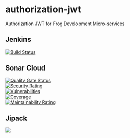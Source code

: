 # authorization-jwt
Authorization JWT for Frog Development Micro-services

## Jenkins  
[![Build Status](http://51.38.36.45:8080/buildStatus/icon?job=Frog+Development%2Fauthorization-jwt%2Fmaster)](http://51.38.36.45:8080/job/Frog%20Development/job/authorization-jwt/job/master/)

## Sonar Cloud  
[![Quality Gate Status](https://sonarcloud.io/api/project_badges/measure?project=FrogDevelopment_authorization-jwt&metric=alert_status)](https://sonarcloud.io/dashboard?id=FrogDevelopment_authorization-jwt)  
[![Security Rating](https://sonarcloud.io/api/project_badges/measure?project=FrogDevelopment_authorization-jwt&metric=security_rating)](https://sonarcloud.io/dashboard?id=FrogDevelopment_authorization-jwt)  
[![Vulnerabilities](https://sonarcloud.io/api/project_badges/measure?project=FrogDevelopment_authorization-jwt&metric=vulnerabilities)](https://sonarcloud.io/dashboard?id=FrogDevelopment_authorization-jwt)  
[![Coverage](https://sonarcloud.io/api/project_badges/measure?project=FrogDevelopment_authorization-jwt&metric=coverage)](https://sonarcloud.io/dashboard?id=FrogDevelopment_authorization-jwt)  
[![Maintainability Rating](https://sonarcloud.io/api/project_badges/measure?project=FrogDevelopment_authorization-jwt&metric=sqale_rating)](https://sonarcloud.io/dashboard?id=FrogDevelopment_authorization-jwt)  

## Jipack
[![](https://jitpack.io/v/FrogDevelopment/authorization-jwt.svg)](https://jitpack.io/#FrogDevelopment/authorization-jwt)  
